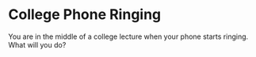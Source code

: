 # College Phone Ringing

You are in the middle of a college lecture when your phone starts ringing. What will you do?